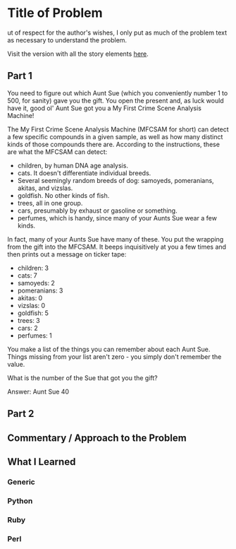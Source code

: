 # Title of Problem

ut of respect for the author's wishes, I only put as much of the problem text as necessary to understand the problem.

Visit the version with all the story elements [here](https://adventofcode.com/2015/day/16).

## Part 1
You need to figure out which Aunt Sue (which you conveniently number 1 to 500, for sanity) gave you the gift. You open the present and, as luck would have it, good ol' Aunt Sue got you a My First Crime Scene Analysis Machine! 

The My First Crime Scene Analysis Machine (MFCSAM for short) can detect a few specific compounds in a given sample, as well as how many distinct kinds of those compounds there are. According to the instructions, these are what the MFCSAM can detect:

- children, by human DNA age analysis.
- cats. It doesn't differentiate individual breeds.
- Several seemingly random breeds of dog: samoyeds, pomeranians, akitas, and vizslas.
- goldfish. No other kinds of fish.
- trees, all in one group.
- cars, presumably by exhaust or gasoline or something.
- perfumes, which is handy, since many of your Aunts Sue wear a few kinds.

In fact, many of your Aunts Sue have many of these. You put the wrapping from the gift into the MFCSAM. It beeps inquisitively at you a few times and then prints out a message on ticker tape:

- children: 3
- cats: 7
- samoyeds: 2
- pomeranians: 3
- akitas: 0
- vizslas: 0
- goldfish: 5
- trees: 3
- cars: 2
- perfumes: 1

You make a list of the things you can remember about each Aunt Sue. Things missing from your list aren't zero - you simply don't remember the value.

What is the number of the Sue that got you the gift?

Answer: 
Aunt Sue 40

## Part 2

## Commentary / Approach to the Problem

## What I Learned

### Generic

### Python

### Ruby

### Perl

